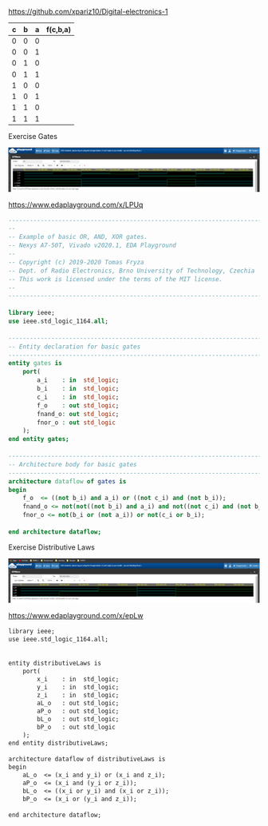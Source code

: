 https://github.com/xpariz10/Digital-electronics-1


| **c** | **b** |**a** | **f(c,b,a)** |
| :-: | :-: | :-: | :-: |
| 0 | 0 | 0 | |
| 0 | 0 | 1 | |
| 0 | 1 | 0 | |
| 0 | 1 | 1 | |
| 1 | 0 | 0 | |
| 1 | 0 | 1 | |
| 1 | 1 | 0 | |
| 1 | 1 | 1 | |

Exercise Gates

![gates](gates.png)

https://www.edaplayground.com/x/LPUq

```VHDL
------------------------------------------------------------------------
--
-- Example of basic OR, AND, XOR gates.
-- Nexys A7-50T, Vivado v2020.1, EDA Playground
--
-- Copyright (c) 2019-2020 Tomas Fryza
-- Dept. of Radio Electronics, Brno University of Technology, Czechia
-- This work is licensed under the terms of the MIT license.
--
------------------------------------------------------------------------

library ieee;               
use ieee.std_logic_1164.all;

------------------------------------------------------------------------
-- Entity declaration for basic gates
------------------------------------------------------------------------
entity gates is
    port(
        a_i    : in  std_logic;         
        b_i    : in  std_logic;         
        c_i    : in  std_logic;
        f_o    : out std_logic;         
        fnand_o: out std_logic;         
        fnor_o : out std_logic          
    );
end entity gates;

------------------------------------------------------------------------
-- Architecture body for basic gates
------------------------------------------------------------------------
architecture dataflow of gates is
begin
    f_o  <= ((not b_i) and a_i) or ((not c_i) and (not b_i));
    fnand_o <= not(not((not b_i) and a_i) and not((not c_i) and (not b_i)));
    fnor_o <= not(b_i or (not a_i)) or not(c_i or b_i);

end architecture dataflow;

```

Exercise Distributive Laws

![distributiveLaws](distributiveLaws.png)

https://www.edaplayground.com/x/epLw

```
library ieee;               
use ieee.std_logic_1164.all;


entity distributiveLaws is
    port(
        x_i    : in  std_logic;         
        y_i    : in  std_logic;  
        z_i    : in  std_logic;
        aL_o   : out std_logic;         
        aP_o   : out std_logic;         
        bL_o   : out std_logic;   
        bP_o   : out std_logic 
    );
end entity distributiveLaws;

architecture dataflow of distributiveLaws is
begin
    aL_o  <= (x_i and y_i) or (x_i and z_i);
    aP_o  <= (x_i and (y_i or z_i));
    bL_o  <= ((x_i or y_i) and (x_i or z_i));
    bP_o  <= (x_i or (y_i and z_i));

end architecture dataflow;

```